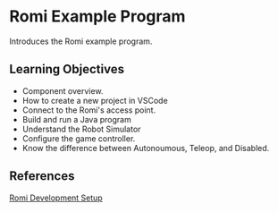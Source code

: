 # Romi Example Program
Introduces the Romi example program.

## Learning Objectives
- Component overview.
- How to create a new project in VSCode
- Connect to the Romi's access point.
- Build and run a Java program
- Understand the Robot Simulator
- Configure the game controller.
- Know the difference between Autonoumous, Teleop, and Disabled.

## References

[Romi Development Setup](../Romi/SC/romiDev.md)